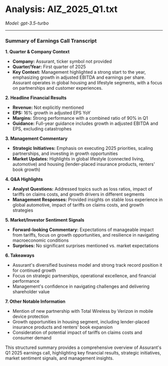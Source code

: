 # Analysis: AIZ_2025_Q1.txt

*Model: gpt-3.5-turbo*

---

### Summary of Earnings Call Transcript

**1. Quarter & Company Context**
- **Company:** Assurant, ticker symbol not provided
- **Quarter/Year:** First quarter of 2025
- **Key Context:** Management highlighted a strong start to the year, emphasizing growth in adjusted EBITDA and earnings per share. Assurant operates in global housing and lifestyle segments, with a focus on partnerships and customer experiences.

**2. Headline Financial Results**
- **Revenue:** Not explicitly mentioned
- **EPS:** 16% growth in adjusted EPS YoY
- **Margins:** Strong performance with a combined ratio of 90% in Q1
- **Guidance:** Full-year guidance includes growth in adjusted EBITDA and EPS, excluding catastrophes

**3. Management Commentary**
- **Strategic Initiatives:** Emphasis on executing 2025 priorities, scaling partnerships, and investing in growth opportunities
- **Market Updates:** Highlights in global lifestyle (connected living, automotive) and housing (lender-placed insurance products, renters' book growth)

**4. Q&A Highlights**
- **Analyst Questions:** Addressed topics such as loss ratios, impact of tariffs on claims costs, and growth drivers in different segments
- **Management Responses:** Provided insights on stable loss experience in global automotive, impact of tariffs on claims costs, and growth strategies

**5. Market/Investor Sentiment Signals**
- **Forward-looking Commentary:** Expectations of manageable impact from tariffs, focus on growth opportunities, and resilience in navigating macroeconomic conditions
- **Surprises:** No significant surprises mentioned vs. market expectations

**6. Takeaways**
- Assurant's diversified business model and strong track record position it for continued growth
- Focus on strategic partnerships, operational excellence, and financial performance
- Management's confidence in navigating challenges and delivering shareholder value

**7. Other Notable Information**
- Mention of new partnership with Total Wireless by Verizon in mobile device protection
- Growth opportunities in housing segment, including lender-placed insurance products and renters' book expansion
- Consideration of potential impact of tariffs on claims costs and consumer demand

This structured summary provides a comprehensive overview of Assurant's Q1 2025 earnings call, highlighting key financial results, strategic initiatives, market sentiment signals, and management insights.